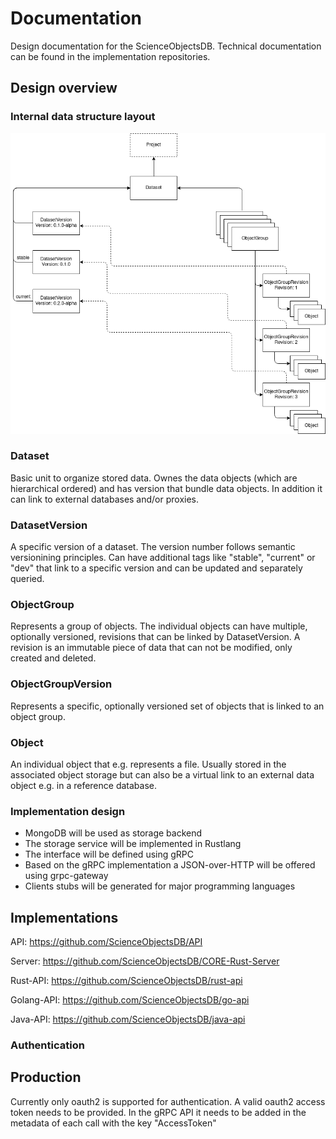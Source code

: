 # Documentation
Design documentation for the ScienceObjectsDB. Technical documentation can be found in the implementation repositories.

## Design overview
### Internal data structure layout
![alt text](images/sosDB-schema.png)

### Dataset
Basic unit to organize stored data. Ownes the data objects (which are hierarchical ordered) and has version that bundle data objects. In addition it can link to external databases and/or proxies.

### DatasetVersion
A specific version of a dataset. The version number follows semantic versionining principles. Can have additional tags like "stable", "current" or "dev" that link to a specific version and can be updated and separately queried.

### ObjectGroup
Represents a group of objects. The individual objects can have multiple, optionally versioned, revisions that can be linked by DatasetVersion. A revision is an immutable piece of data that can not be modified, only created and deleted.

### ObjectGroupVersion
Represents a specific, optionally versioned set of objects that is linked to an object group.

### Object
An individual object that e.g. represents a file. Usually stored in the associated object storage but can also be a virtual link to an external data object e.g. in a reference database.


### Implementation design
* MongoDB will be used as storage backend
* The storage service will be implemented in Rustlang
* The interface will be defined using gRPC
* Based on the gRPC implementation a JSON-over-HTTP will be offered using grpc-gateway
* Clients stubs will be generated for major programming languages

## Implementations
API: https://github.com/ScienceObjectsDB/API

Server: https://github.com/ScienceObjectsDB/CORE-Rust-Server

Rust-API: https://github.com/ScienceObjectsDB/rust-api

Golang-API: https://github.com/ScienceObjectsDB/go-api

Java-API: https://github.com/ScienceObjectsDB/java-api

### Authentication
## Production
Currently only oauth2 is supported for authentication.
A valid oauth2 access token needs to be provided. In the gRPC API it needs to be added in the metadata of each call with the key "AccessToken"